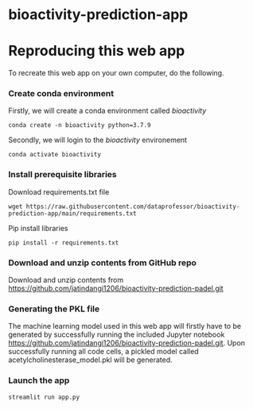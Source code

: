# bioactivity-prediction-app


# Reproducing this web app
To recreate this web app on your own computer, do the following.

### Create conda environment
Firstly, we will create a conda environment called *bioactivity*
```
conda create -n bioactivity python=3.7.9
```
Secondly, we will login to the *bioactivity* environement
```
conda activate bioactivity
```
### Install prerequisite libraries

Download requirements.txt file

```
wget https://raw.githubusercontent.com/dataprofessor/bioactivity-prediction-app/main/requirements.txt

```

Pip install libraries
```
pip install -r requirements.txt
```

###  Download and unzip contents from GitHub repo

Download and unzip contents from https://github.com/jatindangi1206/bioactivity-prediction-padel.git

### Generating the PKL file

The machine learning model used in this web app will firstly have to be generated by successfully running the included Jupyter notebook https://github.com/jatindangi1206/bioactivity-prediction-padel.git. Upon successfully running all code cells, a pickled model called acetylcholinesterase_model.pkl will be generated.

###  Launch the app

```
streamlit run app.py
```
